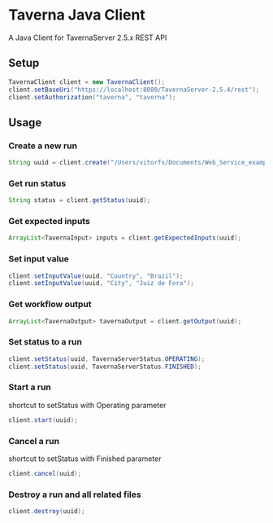 # Taverna Java Client

A Java Client for TavernaServer 2.5.x REST API

## Setup

```java
TavernaClient client = new TavernaClient();
client.setBaseUri("https://localhost:8080/TavernaServer-2.5.4/rest");
client.setAuthorization("taverna", "taverna");
```

## Usage

### Create a new run

```java
String uuid = client.create("/Users/vitorfs/Documents/Web_Service_example.t2flow");
```

### Get run status

```java
String status = client.getStatus(uuid);
```

### Get expected inputs

```java
ArrayList<TavernaInput> inputs = client.getExpectedInputs(uuid);
```

### Set input value

```java
client.setInputValue(uuid, "Country", "Brazil");
client.setInputValue(uuid, "City", "Juiz de Fora");
```

### Get workflow output
```java
ArrayList<TavernaOutput> tavernaOutput = client.getOutput(uuid);
```

### Set status to a run

```java
client.setStatus(uuid, TavernaServerStatus.OPERATING);
client.setStatus(uuid, TavernaServerStatus.FINISHED);
```

### Start a run 

shortcut to setStatus with Operating parameter

```java
client.start(uuid);
```

### Cancel a run 

shortcut to setStatus with Finished parameter

```java
client.cancel(uuid);
```

### Destroy a run and all related files

```java
client.destroy(uuid);
```
